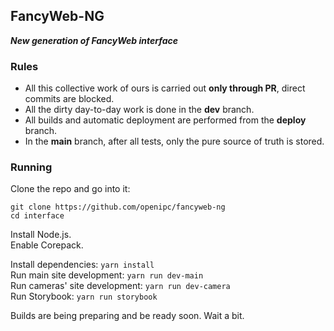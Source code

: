 ## FancyWeb-NG

**_New generation of FancyWeb interface_**

### Rules

- All this collective work of ours is carried out **only through PR**, direct commits are blocked.
- All the dirty day-to-day work is done in the **dev** branch.
- All builds and automatic deployment are performed from the **deploy** branch.
- In the **main** branch, after all tests, only the pure source of truth is stored.

### Running

Clone the repo and go into it:
```
git clone https://github.com/openipc/fancyweb-ng 
cd interface
```

Install Node.js.  
Enable Corepack.  

Install dependencies: `yarn install`  
Run main site development: `yarn run dev-main`  
Run cameras' site development: `yarn run dev-camera`  
Run Storybook: `yarn run storybook`  

Builds are being preparing and be ready soon. Wait a bit.

